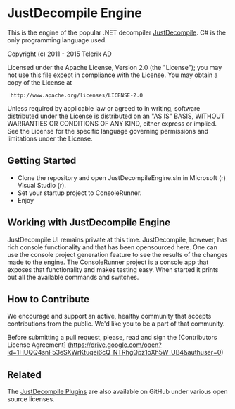 # JustDecompile Engine

This is the engine of the popular .NET decompiler [JustDecompile](http://www.telerik.com/products/decompiler.aspx). C# is the only programming language used.

Copyright (c) 2011 - 2015 Telerik AD

Licensed under the Apache License, Version 2.0 (the "License"); you may not use this file except in compliance with the License. You may obtain a copy of the License at

     http://www.apache.org/licenses/LICENSE-2.0

Unless required by applicable law or agreed to in writing, software distributed under the License is distributed on an "AS IS" BASIS, WITHOUT WARRANTIES OR CONDITIONS OF ANY KIND, either express or implied. See the License for the specific language governing permissions and limitations under the License.


## Getting Started

- Clone the repository and open JustDecompileEngine.sln in Microsoft (r) Visual Studio (r).
- Set your startup project to ConsoleRunner.
- Enjoy

## Working with JustDecompile Engine

JustDecompile UI remains private at this time. JustDecompile, however, has rich console functionality and that has been opensourced here.
One can use the console project generation feature to see the results of the changes made to the engine. The ConsoleRunner project
is a console app that exposes that functionality and makes testing easy. When started it prints out all the available commands and switches. 

## How to Contribute

We encourage and support an active, healthy community that accepts contributions from the public. We'd like you to be a part of that community.

Before submitting a pull request, please, read and sign the [Contributors License Agreement] (https://drive.google.com/open?id=1HUQQ4snF53eSXWrKtuqei6cQ_NTRhgQpz1oXh5W_UB4&authuser=0)

## Related

The [JustDecompile Plugins](https://github.com/telerik/justdecompile-plugins) are also available on GitHub under various open source licenses. 
